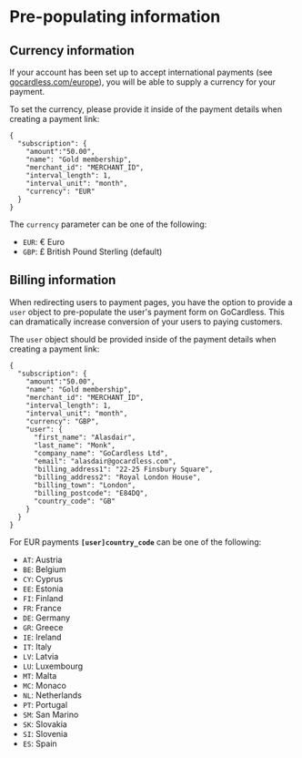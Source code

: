 # Pre-populating information

## Currency information

If your account has been set up to accept international payments (see [gocardless.com/europe](https://gocardless.com/europe)), you will be able to supply a currency for your payment.

To set the currency, please provide it inside of the payment details when creating a payment link:

```
{
  "subscription": {
    "amount":"50.00",
    "name": "Gold membership",
    "merchant_id": "MERCHANT_ID",
    "interval_length": 1,
    "interval_unit": "month",
    "currency": "EUR"
  }
}
```

The `currency` parameter can be one of the following:

* `EUR`: € Euro
* `GBP`: £ British Pound Sterling (default)


## Billing information

When redirecting users to payment pages, you have the option to provide a `user` object to pre-populate the user's payment form on GoCardless. This can dramatically increase conversion of your users to paying customers.

The `user` object should be provided inside of the payment details when creating a payment link:


```
{
  "subscription": {
    "amount":"50.00",
    "name": "Gold membership",
    "merchant_id": "MERCHANT_ID",
    "interval_length": 1,
    "interval_unit": "month",
    "currency": "GBP",
    "user": {
      "first_name": "Alasdair",
      "last_name": "Monk",
      "company_name": "GoCardless Ltd",
      "email": "alasdair@gocardless.com",
      "billing_address1": "22-25 Finsbury Square",
      "billing_address2": "Royal London House",
      "billing_town": "London",
      "billing_postcode": "E84DQ",
      "country_code": "GB"
    }
  }
}
```

For EUR payments **`[user]country_code`** can be one of the following:

* `AT`: Austria
* `BE`: Belgium
* `CY`: Cyprus
* `EE`: Estonia
* `FI`: Finland
* `FR`: France
* `DE`: Germany
* `GR`: Greece
* `IE`: Ireland
* `IT`: Italy
* `LV`: Latvia
* `LU`: Luxembourg
* `MT`: Malta
* `MC`: Monaco
* `NL`: Netherlands
* `PT`: Portugal
* `SM`: San Marino
* `SK`: Slovakia
* `SI`: Slovenia
* `ES`: Spain

